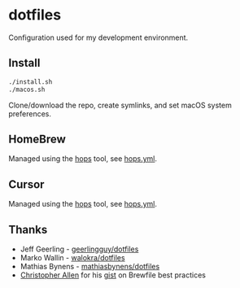 # dotfiles

Configuration used for my development environment.

## Install

```bash
./install.sh
./macos.sh
```

Clone/download the repo, create symlinks, and set macOS system preferences.

## HomeBrew

Managed using the [hops](https://github.com/revett/hops) tool, see [hops.yml](./hops.yml).

## Cursor

Managed using the [hops](https://github.com/revett/hops) tool, see [hops.yml](./hops.yml).

## Thanks

- Jeff Geerling - [geerlingguy/dotfiles](https://github.com/geerlingguy/dotfiles)
- Marko Wallin - [walokra/dotfiles](https://github.com/walokra/dotfiles)
- Mathias Bynens - [mathiasbynens/dotfiles](https://github.com/mathiasbynens/dotfiles)
- [Christopher Allen](https://github.com/ChristopherA) for his
  [gist](https://gist.github.com/ChristopherA/a579274536aab36ea9966f301ff14f3f) on Brewfile best
  practices

